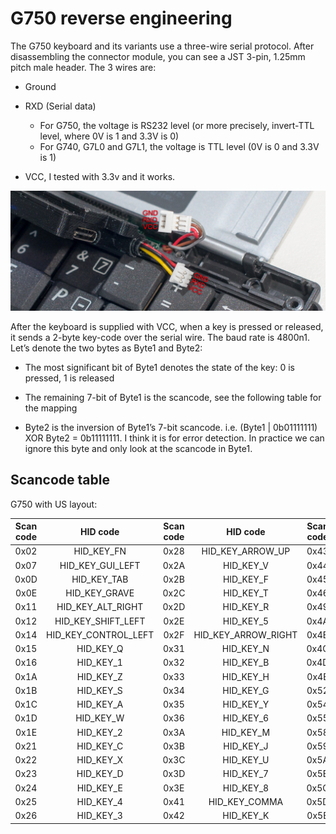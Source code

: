 # G750 reverse engineering

The G750 keyboard and its variants use a three-wire serial protocol. After disassembling the connector module, you can see a JST 3-pin, 1.25mm pitch male header. The 3 wires are:

- Ground

- RXD (Serial data)
  - For G750, the voltage is RS232 level (or more precisely, invert-TTL level, where 0V is 1 and 3.3V is 0)
  - For G740, G7L0 and G7L1, the voltage is TTL level (0V is 0 and 3.3V is 1)

- VCC, I tested with 3.3v and it works.

![Schematic](/images/schematic.jpg "Schematic")


After the keyboard is supplied with VCC, when a key is pressed or released, it sends a 2-byte key-code over the serial wire. The baud rate is 4800n1. Let’s denote the two bytes as Byte1 and Byte2:

 - The most significant bit of Byte1 denotes the state of the key: 0 is pressed, 1 is released

 - The remaining 7-bit of Byte1 is the scancode, see the following table for the mapping

 - Byte2 is the inversion of Byte1’s 7-bit scancode. i.e. (Byte1 | 0b01111111) XOR Byte2 = 0b11111111. I think it is for error detection. In practice we can ignore this byte and only look at the scancode in Byte1.

Scancode table
----------

G750 with US layout:

| Scan code | HID code | Scan code | HID code | Scan code | HID code | Scan code | HID code |
| :-------: | :-------: | :-------: | :-------: | :-------: | :-------: | :-------: | :-------: |
| 0x02 | HID_KEY_FN | 0x28 | HID_KEY_ARROW_UP | 0x43 | HID_KEY_I | 0x60 | HID_KEY_ARROW_DOWN |
| 0x07 | HID_KEY_GUI_LEFT | 0x2A | HID_KEY_V | 0x44 | HID_KEY_O | 0x66 | HID_KEY_DELETE |
| 0x0D | HID_KEY_TAB | 0x2B | HID_KEY_F | 0x45 | HID_KEY_0 | 0x71 | HID_KEY_BACKSPACE |
| 0x0E | HID_KEY_GRAVE | 0x2C | HID_KEY_T | 0x46 | HID_KEY_9 | 0x73 | HID_KEY_CONTROL_RIGHT |
| 0x11 | HID_KEY_ALT_RIGHT | 0x2D | HID_KEY_R | 0x49 | HID_KEY_PERIOD |  | |
| 0x12 | HID_KEY_SHIFT_LEFT | 0x2E | HID_KEY_5 | 0x4A | HID_KEY_SLASH |  | |
| 0x14 | HID_KEY_CONTROL_LEFT | 0x2F | HID_KEY_ARROW_RIGHT | 0x4B | HID_KEY_L |  | | 
| 0x15 | HID_KEY_Q | 0x31 | HID_KEY_N | 0x4C | HID_KEY_SEMICOLON |  | |
| 0x16 | HID_KEY_1 | 0x32 | HID_KEY_B | 0x4D | HID_KEY_P |  | |
| 0x1A | HID_KEY_Z | 0x33 | HID_KEY_H | 0x4E | HID_KEY_MINUS |  | | 
| 0x1B | HID_KEY_S | 0x34 | HID_KEY_G | 0x52 | HID_KEY_APOSTROPHE |  | | 
| 0x1C | HID_KEY_A | 0x35 | HID_KEY_Y | 0x54 | HID_KEY_BRACKET_LEFT | | | 
| 0x1D | HID_KEY_W | 0x36 | HID_KEY_6 | 0x55 | HID_KEY_EQUAL |  | |
| 0x1E | HID_KEY_2 | 0x3A | HID_KEY_M | 0x58 | HID_KEY_CAPS_LOCK | | | 
| 0x21 | HID_KEY_C | 0x3B | HID_KEY_J | 0x59 | HID_KEY_SHIFT_RIGHT | | | 
| 0x22 | HID_KEY_X | 0x3C | HID_KEY_U | 0x5A | HID_KEY_RETURN |  | |
| 0x23 | HID_KEY_D | 0x3D | HID_KEY_7 | 0x5B | HID_KEY_BRACKET_RIGHT | | | 
| 0x24 | HID_KEY_E | 0x3E | HID_KEY_8 | 0x5C | HID_KEY_SPACE |  | |
| 0x25 | HID_KEY_4 | 0x41 | HID_KEY_COMMA | 0x5D | HID_KEY_BACKSLASH | | | 
| 0x26 | HID_KEY_3 | 0x42 | HID_KEY_K | 0x5E | HID_KEY_ARROW_LEFT | | | 


